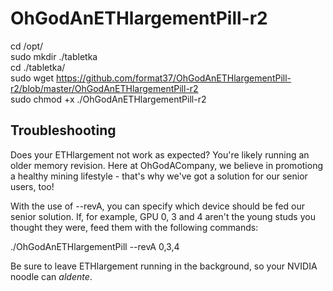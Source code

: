 # OhGodAnETHlargementPill-r2   
   
cd /opt/   
sudo mkdir ./tabletka   
cd ./tabletka/   
sudo wget https://github.com/format37/OhGodAnETHlargementPill-r2/blob/master/OhGodAnETHlargementPill-r2   
sudo chmod +x ./OhGodAnETHlargementPill-r2   
   
## Troubleshooting   
   
Does your ETHlargement not work as expected? You're likely running an older memory revision. Here at OhGodACompany, we believe in promotiong a healthy mining lifestyle - that's why we've got a solution for our senior users, too!   
   
With the use of --revA, you can specify which device should be fed our senior solution. If, for example, GPU 0, 3 and 4 aren't the young studs you thought they were, feed them with the following commands:   
   
./OhGodAnETHlargementPill --revA 0,3,4   
   
Be sure to leave ETHlargement running in the background, so your NVIDIA noodle can *aldente*. 
